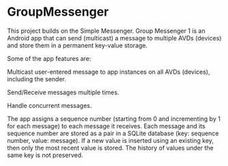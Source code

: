 # GroupMessenger
This project builds on the Simple Messenger. Group Messenger 1 is an Android app that can send (multicast) a message to multiple AVDs (devices) and store them in a permanent key-value storage.

Some of the app features are:

Multicast user-entered message to app instances on all AVDs (devices), including the sender.

Send/Receive messages multiple times.

Handle concurrent messages.

The app assigns a sequence number (starting from 0 and incrementing by 1 for each message) to each message it receives. Each message and its sequence number are stored as a pair in a SQLite database (key: sequence number, value: message). If a new value is inserted using an existing key, then only the most recent value is stored. The history of values under the same key is not preserved.
